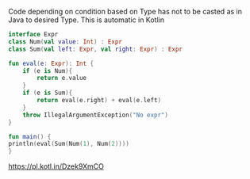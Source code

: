Code depending on condition based on Type has not to be casted as in Java to desired Type. This is automatic in Kotlin


```kotlin 
interface Expr
class Num(val value: Int) : Expr
class Sum(val left: Expr, val right: Expr) : Expr

fun eval(e: Expr): Int {
    if (e is Num){
        return e.value
    }
    if (e is Sum){
        return eval(e.right) + eval(e.left)
    }   
    throw IllegalArgumentException("No expr")
}

fun main() {
println(eval(Sum(Num(1), Num(2))))
}
```

<https://pl.kotl.in/Dzek9XmCO>